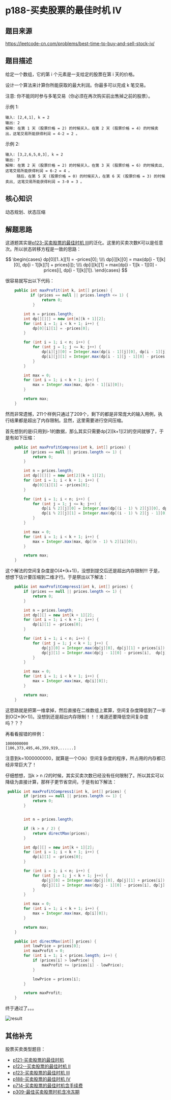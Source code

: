 # p188-买卖股票的最佳时机 IV
## 题目来源
https://leetcode-cn.com/problems/best-time-to-buy-and-sell-stock-iv/
## 题目描述

给定一个数组，它的第 i 个元素是一支给定的股票在第 i 天的价格。

设计一个算法来计算你所能获取的最大利润。你最多可以完成 k 笔交易。

注意: 你不能同时参与多笔交易（你必须在再次购买前出售掉之前的股票）。

示例 1:
```text
输入: [2,4,1], k = 2
输出: 2
解释: 在第 1 天 (股票价格 = 2) 的时候买入，在第 2 天 (股票价格 = 4) 的时候卖出，这笔交易所能获得利润 = 4-2 = 2 。
```
示例 2:
```text
输入: [3,2,6,5,0,3], k = 2
输出: 7
解释: 在第 2 天 (股票价格 = 2) 的时候买入，在第 3 天 (股票价格 = 6) 的时候卖出, 这笔交易所能获得利润 = 6-2 = 4 。
     随后，在第 5 天 (股票价格 = 0) 的时候买入，在第 6 天 (股票价格 = 3) 的时候卖出, 这笔交易所能获得利润 = 3-0 = 3 。
```
## 核心知识
动态规划、状态压缩
## 解题思路
这道题其实是[p123-买卖股票的最佳时机 III](./p123-best-time-to-buy-and-sell-stock-iii.md)的泛化。这里的买卖次数K可以是任意次。所以状态转移方程是一致的思路：

$$
\begin{cases}
dp[0][1..k][1] = -prices[0]; \\\\
dp[i][k][0] = max(dp[i - 1][k][0], dp[i - 1][k][1] + prices[i]); \\\\
dp[i][k][1] = max(dp[i - 1][k - 1][0] - prices[i], dp[i - 1][k][1]).
\end{cases}
$$

很容易就写出以下代码：

```java
    public int maxProfit(int k, int[] prices) {
           if (prices == null || prices.length <= 1) {
                return 0;
            }

        int n = prices.length;
        int dp[][][] = new int[n][k + 1][2];
        for (int i = 1; i < k + 1; i++) {
            dp[0][i][1] = -prices[0];
        }

        for (int i = 1; i < n; i++) {
            for (int j = 1; j <= k; j++) {
                dp[i][j][0] = Integer.max(dp[i - 1][j][0], dp[i - 1][j][1] + prices[i]);
                dp[i][j][1] = Integer.max(dp[i - 1][j - 1][0] - prices[i], dp[i - 1][j][1]);
            }
        }

        int max = 0;
        for (int i = 1; i < k + 1; i++) {
            max = Integer.max(max, dp[n - 1][i][0]);
        }

        return max;
    }
```

然而非常遗憾，211个样例只通过了209个，剩下的都是非常庞大的输入用例，执行结果都是超出了内存限制。显然，这里需要进行空间压缩。

首先想到的是i只用到i-1的数据，那么其实只需要dp[2][k+1][2]的空间就够了，于是有如下压缩：

```java
    public int maxProfitCompress(int k, int[] prices) {
        if (prices == null || prices.length <= 1) {
            return 0;
        }

        int n = prices.length;
        int dp[][][] = new int[2][k + 1][2];
        for (int i = 1; i < k + 1; i++) {
            dp[0][i][1] = -prices[0];
        }

        for (int i = 1; i < n; i++) {
            for (int j = 1; j <= k; j++) {
                dp[i % 2][j][0] = Integer.max(dp[(i - 1) % 2][j][0], dp[(i - 1) % 2][j][1] + prices[i]);
                dp[i % 2][j][1] = Integer.max(dp[(i - 1) % 2][j - 1][0] - prices[i], dp[(i - 1) % 2][j][1]);
            }
        }

        int max = 0;
        for (int i = 1; i < k + 1; i++) {
            max = Integer.max(max, dp[(n - 1) % 2][i][0]);
        }

        return max;
    }   

```

这个解法的空间复杂度是O(4*(k+1))，没想到提交后还是超出内存限制!!! 于是，想想下估计要压缩到二维才行。于是祭出以下解法：


```java
    public int maxProfitCompress1(int k, int[] prices) {
        if (prices == null || prices.length <= 1) {
            return 0;
        }

        int n = prices.length;
        int dp[][] = new int[k + 1][2];
        for (int i = 1; i < k + 1; i++) {
            dp[i][1] = -prices[0];
        }

        for (int i = 1; i < n; i++) {
            for (int j = 1; j < k + 1; j++) {
                dp[j][0] = Integer.max(dp[j][0], dp[j][1] + prices[i]);
                dp[j][1] = Integer.max(dp[j - 1][0] - prices[i],  dp[j][1]);
            }
        }

        int max = 0;
        for (int i = 1; i < k + 1; i++) {
            max = Integer.max(max, dp[i][0]);
        }

        return max;
    }
```

这思路就是把第一维拿掉，然后直接在二维数组上累算，空间复杂度降低到了一半到O(2*(K+1))。没想到还是超出内存限制！！！难道还要降低空间复杂度吗？？？

再看看报错的样例：

```text
1000000000
[106,373,495,46,359,919,......]
```
注意到k=1000000000，就算是一个O(k）空间复杂度的程序，所占用的内存都已经非常巨大了！

仔细想想，当k > n /2的时候，其实买卖次数已经没有任何限制了。所以其实可以降级为直接计算，那样子更节省空间，于是有如下解法：

```java
 public int maxProfitCompress1(int k, int[] prices) {
        if (prices == null || prices.length <= 1) {
            return 0;
        }


        int n = prices.length;

        if (k > n / 2) {
            return directMax(prices);
        }

        int dp[][] = new int[k + 1][2];
        for (int i = 1; i < k + 1; i++) {
            dp[i][1] = -prices[0];
        }

        for (int i = 1; i < n; i++) {
            for (int j = 1; j < k + 1; j++) {
                dp[j][0] = Integer.max(dp[j][0], dp[j][1] + prices[i]);
                dp[j][1] = Integer.max(dp[j - 1][0] - prices[i], dp[j][1]);
            }
        }

        int max = 0;
        for (int i = 1; i < k + 1; i++) {
            max = Integer.max(max, dp[i][0]);
        }

        return max;
    }

    public int directMax(int[] prices) {
        int lowPrice = prices[0];
        int maxProfit = 0;
        for (int i = 1; i < prices.length; i++) {
            if (prices[i] > lowPrice) {
                maxProfit += (prices[i] - lowPrice);
            }

            lowPrice = prices[i];
        }

        return maxProfit;
    }

```

终于通过了。。。

![result](../asset/result.png)

## 其他补充


股票买卖类型题目：
- [p121-买卖股票的最佳时机](p121-best-time-to-buy-and-sell-stock.md)
- [p122--买卖股票的最佳时机 II](p122-best-time-to-buy-and-sell-stock-ii.md)
- [p123-买卖股票的最佳时机 III](p123-best-time-to-buy-and-sell-stock-iii.md)
- [p188-买卖股票的最佳时机 IV](p188-best-time-to-buy-and-sell-stock-iv.md)
- [p714-买卖股票的最佳时机含手续费](p714-best-time-to-buy-and-sell-stock-with-transaction-fee.md)
- [p309-最佳买卖股票时机含冷冻期](p309_best-time-to-buy-and-sell-stock-with-cooldown.md)

